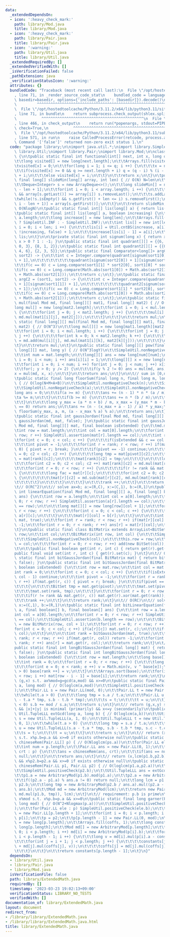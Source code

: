 ```yaml
---
data:
  _extendedDependsOn:
  - icon: ':heavy_check_mark:'
    path: library/Mod.java
    title: library/Mod.java
  - icon: ':heavy_check_mark:'
    path: library/Pair.java
    title: library/Pair.java
  - icon: ':warning:'
    path: library/Util.java
    title: library/Util.java
  _extendedRequiredBy: []
  _extendedVerifiedWith: []
  _isVerificationFailed: false
  _pathExtension: java
  _verificationStatusIcon: ':warning:'
  attributes: {}
  bundledCode: "Traceback (most recent call last):\n  File \"/opt/hostedtoolcache/Python/3.11.2/x64/lib/python3.11/site-packages/onlinejudge_verify/documentation/build.py\"\
    , line 71, in _render_source_code_stat\n    bundled_code = language.bundle(stat.path,\
    \ basedir=basedir, options={'include_paths': [basedir]}).decode()\n          \
    \         ^^^^^^^^^^^^^^^^^^^^^^^^^^^^^^^^^^^^^^^^^^^^^^^^^^^^^^^^^^^^^^^^^^^^^^^^^^^^^^^^^\n\
    \  File \"/opt/hostedtoolcache/Python/3.11.2/x64/lib/python3.11/site-packages/onlinejudge_verify/languages/user_defined.py\"\
    , line 71, in bundle\n    return subprocess.check_output(shlex.split(command))\n\
    \           ^^^^^^^^^^^^^^^^^^^^^^^^^^^^^^^^^^^^^^^^^^^^^\n  File \"/opt/hostedtoolcache/Python/3.11.2/x64/lib/python3.11/subprocess.py\"\
    , line 466, in check_output\n    return run(*popenargs, stdout=PIPE, timeout=timeout,\
    \ check=True,\n           ^^^^^^^^^^^^^^^^^^^^^^^^^^^^^^^^^^^^^^^^^^^^^^^^^^^^^^^^^\n\
    \  File \"/opt/hostedtoolcache/Python/3.11.2/x64/lib/python3.11/subprocess.py\"\
    , line 571, in run\n    raise CalledProcessError(retcode, process.args,\nsubprocess.CalledProcessError:\
    \ Command '['false']' returned non-zero exit status 1.\n"
  code: "package library;\n\nimport java.util.*;\nimport library.SimpleUtil;\nimport\
    \ library.Util;\nimport library.Pair;\nimport library.Mod;\n\nclass ExtendedMath\
    \ {\n\tpublic static final int functional(int[] next, int x, long q) { // O(N)\n\
    \t\tlong visited[] = new long[next.length];\n\t\tArrays.fill(visited, -1);\n\t\
    \tvisited[x] = 0;\n\t\tfor(long i = 1; i <= q; i ++) {\n\t\t\tx = next[x];\n\t\
    \t\tif(visited[x] >= 0 && q >= next.length + i) q = (q - i) % (i - visited[x])\
    \ + i;\n\t\t\telse visited[x] = i;\n\t\t}\n\t\treturn x;\n\t}\n\tpublic static\
    \ final long[] slideMin(long[] array, int len) { // O(N) N=len\n\t\tSimpleUtil.nonNegativeCheck(len);\n\
    \t\tDeque<Integer> s = new ArrayDeque<>();\n\t\tlong slideMin[] = new long[array.length\
    \ - len + 1];\n\t\tfor(int i = 0; i < array.length; i ++) {\n\t\t\twhile(!s.isEmpty()\
    \ && array[s.getLast()] >= array[i]) s.removeLast();\n\t\t\ts.addLast(i);\n\t\t\
    \twhile(!s.isEmpty() && s.getFirst() + len <= i) s.removeFirst();\n\t\t\tslideMin[Math.max(0,\
    \ i - len + 1)] = array[s.getFirst()];\n\t\t}\n\t\treturn slideMin;\n\t}\n\t//\
    \ O(NlogN)\n\tpublic static final int[] lis(long[] a) { return lis(a, true); }\n\
    \tpublic static final int[] lis(long[] a, boolean increasing) {\n\t\tint len =\
    \ a.length;\n\t\tlong increase[] = new long[len];\n\t\tArrays.fill(increase, increasing\
    \ ? SimpleUtil.INF : - SimpleUtil.INF);\n\t\tint lis[] = new int[len];\n\t\tfor(int\
    \ i = 0; i < len; i ++) {\n\t\t\tlis[i] = Util.cntBS(increase, a[i], increasing,\
    \ !increasing, false) + 1;\n\t\t\tincrease[lis[i] - 1] = a[i];\n\t\t}\n\t\treturn\
    \ lis;\n\t}\n\n\tprivate static final int signum(long x) { return x == 0 ? 0 :\
    \ x > 0 ? 1 : -1; }\n\tpublic static final int quadrant[][] = {{6, 5, 4}, {7,\
    \ 0, 3}, {8, 1, 2}};\n\tpublic static final int quadrant2[][] = {{0, 8, 7}, {1,\
    \ 4, 6}, {2, 3, 5}};\n\tpublic static final Comparator<long[]> argC = (sort1,\
    \ sort2) -> {\n\t\tint c = Integer.compare(quadrant[signum(sort1[0]) + 1][signum(sort1[1])\
    \ + 1],\n\t\t\t\t\t\t\t\tquadrant[signum(sort2[0]) + 1][signum(sort2[1]) + 1]);\n\
    \t\tif(c == 0) c = Long.compare(sort1[1] * sort2[0], sort1[0] * sort2[1]);\n\t\
    \tif(c == 0) c = Long.compare(Math.abs(sort1[0]) + Math.abs(sort2[1]), Math.abs(sort2[0])\
    \ + Math.abs(sort2[1]));\n\t\treturn c;\n\t};\n\tpublic static final Comparator<long[]>\
    \ argC2 = (sort1, sort2) -> {\n\t\tint c = Integer.compare(quadrant2[signum(sort1[0])\
    \ + 1][signum(sort1[1]) + 1],\n\t\t\t\t\t\t\t\tquadrant2[signum(sort2[0]) + 1][signum(sort2[1])\
    \ + 1]);\n\t\tif(c == 0) c = Long.compare(sort1[1] * sort2[0], sort1[0] * sort2[1]);\n\
    \t\tif(c == 0) c = Long.compare(Math.abs(sort1[0]) + Math.abs(sort2[1]), Math.abs(sort2[0])\
    \ + Math.abs(sort2[1]));\n\t\treturn c;\n\t};\n\n\tpublic static final long[]\
    \ mul(final Mod md, final long[][] mat1, final long[] mat2) { // O(N^2)\n\t\t\
    long mul[] = new long[mat2.length];\n\t\tfor(int i = 0; i < mul.length; i ++)\
    \ {\n\t\t\tfor(int j = 0; j < mat2.length; j ++) {\n\t\t\t\tmul[i] = md.add(mul[i],\
    \ md.mul(mat1[i][j], mat2[j]));\n\t\t\t}\n\t\t}\n\t\treturn mul;\n\t}\n\tpublic\
    \ static final long[][] mul(final Mod md, final long[][] mat1, final long[][]\
    \ mat2) { // O(N^3)\n\t\tlong mul[][] = new long[mat1.length][mat2[0].length];\n\
    \t\tfor(int i = 0; i < mul.length; i ++) {\n\t\t\tfor(int j = 0; j < mul[i].length;\
    \ j ++) {\n\t\t\t\tfor(int k = 0; k < mat2.length; k ++) {\n\t\t\t\t\tmul[i][j]\
    \ = md.add(mul[i][j], md.mul(mat1[i][k], mat2[k][j]));\n\t\t\t\t}\n\t\t\t}\n\t\
    \t}\n\t\treturn mul;\n\t}\n\tpublic static final long[][] pow(final Mod md, final\
    \ long[][] mat, long y) { // O(N^3logY)\n\t\tSimpleUtil.nonNegativeCheck(y);\n\
    \t\tint num = mat.length;\n\t\tlong[][] ans = new long[num][num];\n\t\tfor(int\
    \ i = 0; i < num; i ++) ans[i][i] = 1;\n\t\tlong[][] x = new long[num][num];\n\
    \t\tfor(int i = 0; i < num; i ++) for(int j = 0; j < num; j ++) x[i][j] = mat[i][j];\n\
    \t\tfor(; y > 0; y /= 2) {\n\t\t\tif(y % 2 != 0) ans = mul(md, ans, x);\n\t\t\t\
    x = mul(md, x, x);\n\t\t}\n\t\treturn ans;\n\t}\n\n\t// sum in [0,n) of floor((ai+b)/m)\n\
    \tpublic static final long floorSum(final long n, final long m, long a, long b)\
    \ { // O(log(N+M+A+B))\n\t\tSimpleUtil.nonNegativeCheck(n);\n\t\tSimpleUtil.positiveCheck(m);\n\
    \t\tSimpleUtil.nonNegativeCheck(a);\n\t\tSimpleUtil.nonNegativeCheck(b);\n\t\t\
    long ans = 0;\n\t\tif(a >= m) {\n\t\t\tans += (n - 1) * n * (a / m) / 2;\n\t\t\
    \ta %= m;\n\t\t}\n\t\tif(b >= m) {\n\t\t\tans += n * (b / m);\n\t\t\tb %= m;\n\
    \t\t}\n\t\n\t\tlong y_max = (a * n + b) / m, x_max = (y_max * m - b);\n\t\tif(y_max\
    \ == 0) return ans;\n\t\tans += (n - (x_max + a - 1) / a) * y_max;\n\t\tans +=\
    \ floorSum(y_max, a, m, (a - x_max % a) % a);\n\t\treturn ans;\n\t}\n\n\t// O(RC^2)\n\
    \tpublic static final int gaussJordan(final Mod md, final long[][] mat) { return\
    \ gaussJordan(md, mat, false); }\n\tpublic static final int gaussJordan(final\
    \ Mod md, final long[][] mat, final boolean isExtended) {\n\t\tmd.mod(mat);\n\t\
    \tint row = mat.length;\n\t\tint col = mat[0].length;\n\t\tfor(int r = 0; r <\
    \ row; r ++) SimpleUtil.assertion(mat[r].length == col);\n\t\tint rank = 0;\n\t\
    \tfor(int c = 0; c < col; c ++) {\n\t\t\tif(isExtended && c == col - 1) continue;\n\
    \t\t\tint pivot = -1;\n\t\t\tfor(int r = rank; r < row; r ++) if(mat[r][c] !=\
    \ 0) { pivot = r; break; }\n\t\t\tif(pivot == -1) continue;\n\t\t\tfor(int c2\
    \ = 0; c2 < col; c2 ++) {\n\t\t\t\tlong tmp = mat[pivot][c2];\n\t\t\t\tmat[pivot][c2]\
    \ = mat[rank][c2];\n\t\t\t\tmat[rank][c2] = tmp;\n\t\t\t}\n\t\t\tlong inv = md.inv(mat[rank][c]);\n\
    \t\t\tfor(int c2 = 0; c2 < col; c2 ++) mat[rank][c2] = md.mul(mat[rank][c2], inv);\n\
    \t\t\tfor(int r = 0; r < row; r ++) {\n\t\t\t\tif(r != rank && mat[r][c] != 0)\
    \ {\n\t\t\t\t\tlong fac = mat[r][c];\n\t\t\t\t\tfor(int c2 = 0; c2 < col; c2 ++)\
    \ {\n\t\t\t\t\t\tmat[r][c2] = md.sub(mat[r][c2], md.mul(mat[rank][c2], fac));\n\
    \t\t\t\t\t}\n\t\t\t\t}\n\t\t\t}\n\t\t\trank ++;\n\t\t}\n\t\treturn rank;\n\t}\n\
    \t// O(RC^2)\n\t// solve ax=b; a:=(R,C), x:=(C,1), b:=(R,1)\n\tpublic static final\
    \ int linearEquation(final Mod md, final long[][] a, final long[] b, final long[]\
    \ ans) {\n\t\tint row = a.length;\n\t\tint col = a[0].length;\n\t\tfor(int r =\
    \ 0; r < row; r ++) SimpleUtil.assertion(a[r].length == col);\n\t\tSimpleUtil.assertion(b.length\
    \ == row);\n\t\n\t\tlong mat[][] = new long[row][col + 1];\n\t\tfor(int r = 0;\
    \ r < row; r ++) {\n\t\t\tfor(int c = 0; c < col; c ++) {\n\t\t\t\tmat[r][c] =\
    \ a[r][c];\n\t\t\t}\n\t\t\tmat[r][col] = b[r];\n\t\t}\n\t\n\t\tint rank = gaussJordan(md,\
    \ mat, true);\n\t\tfor(int r = rank; r < row; r ++) if(mat[r][col] != 0) return\
    \ -1;\n\t\tfor(int r = 0; r < rank; r ++) ans[r] = mat[r][col];\n\t\treturn rank;\n\
    \t}\n\tpublic static final class BitMatrix extends ArrayList<BitSet> {\n\t\tint\
    \ row;\n\t\tint col;\n\t\tBitMatrix(int row, int col) {\n\t\t\tSimpleUtil.nonNegativeCheck(row);\n\
    \t\t\tSimpleUtil.nonNegativeCheck(col);\n\t\t\tthis.row = row;\n\t\t\tthis.col\
    \ = col;\n\t\t\tfor(int r = 0; r < row; r ++) add(new BitSet(col));\n\t\t}\n\t\
    \t\n\t\tpublic final boolean get(int r, int c) { return get(r).get(c); }\n\t\t\
    public final void set(int r, int c) { get(r).set(c); }\n\t}\n\t// O(RC)\n\tpublic\
    \ static final int bitGaussJordan(final BitMatrix mat) { return bitGaussJordan(mat,\
    \ false); }\n\tpublic static final int bitGaussJordan(final BitMatrix mat, final\
    \ boolean isExtended) {\n\t\tint row = mat.row;\n\t\tint col = mat.col;\n\t\t\
    int rank = 0;\n\t\tfor(int c = 0; c < col; c ++) {\n\t\t\tif(isExtended && c ==\
    \ col - 1) continue;\n\t\t\tint pivot = -1;\n\t\t\tfor(int r = rank; r < row;\
    \ r ++) if(mat.get(r, c)) { pivot = r; break; }\n\t\t\tif(pivot == -1) continue;\n\
    \t\t\t{\n\t\t\t\tBitSet tmp = mat.get(pivot);\n\t\t\t\tmat.set(pivot, mat.get(rank));\n\
    \t\t\t\tmat.set(rank, tmp);\n\t\t\t}\n\t\t\tfor(int r = 0; r < row; r ++) {\n\t\
    \t\t\tif(r != rank && mat.get(r, c)) mat.get(r).xor(mat.get(rank));\n\t\t\t}\n\
    \t\t\trank ++;\n\t\t}\n\t\treturn rank;\n\t}\n\t// O(RC)\n\t// solve ax=b; a:=(R,C),\
    \ x:=(C,1), b:=(R,1)\n\tpublic static final int bitLinearEquation(final boolean[][]\
    \ a, final boolean[] b, final boolean[] ans) {\n\t\tint row = a.length;\n\t\t\
    int col = a[0].length;\n\t\tfor(int r = 0; r < row; r ++) SimpleUtil.assertion(a[r].length\
    \ == col);\n\t\tSimpleUtil.assertion(b.length == row);\n\t\n\t\tBitMatrix mat\
    \ = new BitMatrix(row, col + 1);\n\t\tfor(int r = 0; r < row; r ++) {\n\t\t\t\
    for(int c = 0; c < col; c ++) if(a[r][c]) mat.set(r, c);\n\t\t\tif(b[r]) mat.set(r,\
    \ col);\n\t\t}\n\t\n\t\tint rank = bitGaussJordan(mat, true);\n\t\tfor(int r =\
    \ rank; r < row; r ++) if(mat.get(r, col)) return -1;\n\t\tfor(int r = 0; r <\
    \ rank; r ++) ans[r] = mat.get(r, col);\n\t\treturn rank;\n\t}\n\t// O(RC)\n\t\
    public static final int longBitGaussJordan(final long[] mat) { return longBitGaussJordan(mat,\
    \ false); }\n\tpublic static final int longBitGaussJordan(final long[] mat, final\
    \ boolean isExtended) {\n\t\tint row = mat.length;\n\t\tlong base[] = new long[row];\n\
    \t\tint rank = 0;\n\t\tfor(int r = 0; r < row; r ++) {\n\t\t\tlong v = mat[r];\n\
    \t\t\tfor(int e = 0; e < rank; e ++) v = Math.min(v, v ^ base[e]);\n\t\t\tif(v\
    \ > 0) base[rank ++] = v;\n\t\t}\n\t\tArrays.sort(base);\n\t\tfor(int i = 0; i\
    \ < row; i ++) mat[row - i - 1] = base[i];\n\t\treturn rank;\n\t}\n\n\t// return\
    \ (g,x) s.t. ax%mod=g=gcd(a,mod) && x>=0\n\tpublic static final Pair.LL invGcd(long\
    \ a, long mod) { // O(loglcm(a,mod))\n\t\tSimpleUtil.positiveCheck(mod, \"mod\"\
    );\n\t\tPair.LL s = new Pair.LL(mod, 0);\n\t\tPair.LL t = new Pair.LL(a, 1);\n\
    \t\twhile(t.a > 0) {\n\t\t\tlong tmp = s.a / t.a;\n\t\t\tPair.LL u = new Pair.LL(s.a\
    \ - t.a * tmp, s.b - t.b * tmp);\n\t\t\ts = t;\n\t\t\tt = u;\n\t\t}\n\t\tif(s.b\
    \ < 0) s.b += mod / s.a;\n\t\treturn s;\n\t}\n\t// return (g,x,y) s.t. ax+by=g=gcd(a,b)\
    \ && |x|+|y| is minimal (primarily) && x<=y (secondarily)\n\tpublic static final\
    \ Util.TupleLLL extGcd(long a, long b) { // O(loglcm(a,b))\n\t\tUtil.TupleLLL\
    \ s = new Util.TupleLLL(a, 1, 0);\n\t\tUtil.TupleLLL t = new Util.TupleLLL(b,\
    \ 0, 1);\n\t\twhile(t.a > 0) {\n\t\t\tlong tmp = s.a / t.a;\n\t\t\tUtil.TupleLLL\
    \ u = new Util.TupleLLL(s.a - t.a * tmp, s.b - t.b * tmp, s.c - t.c * tmp);\n\t\
    \t\ts = t;\n\t\t\tt = u;\n\t\t}\n\t\treturn s;\n\t}\n\t// return (x, lcm(p.b))\
    \ s.t. x%p.b=p.a && x>=0 if exists otherwise null\n\tpublic static final Pair.LL\
    \ chineseRem(Pair.LL[] p) { // O(Nloglcm(ps.a))\n\t\tfor(Pair.LL ele : p) SimpleUtil.positiveCheck(ele.b);\n\
    \t\tint num = p.length;\n\t\tPair.LL ans = new Pair.LL(0, 1);\n\t\tfor(Pair.LL\
    \ crt : p) {\n\t\t\tans = chineseRem(ans, crt);\n\t\t\tif(ans == null) return\
    \ null;\n\t\t}\n\t\treturn ans;\n\t}\n\t// return (x,lcm(p1.b,p2.b)) s.t. x%p1.b=p1.a\
    \ && x%p2.b=p2.a && x>=0 if exists otherwise null\n\tpublic static final Pair.LL\
    \ chineseRem(Pair.LL p1, Pair.LL p2) { // O(loglcm(p1.a,p2.a))\n\t\tSimpleUtil.positiveCheck(p1.b);\n\
    \t\tSimpleUtil.positiveCheck(p2.b);\n\t\tUtil.TupleLLL ans = extGcd(p1.b, p2.b);\n\
    \t\tp1.a = new ArbitraryMod(p1.b).mod(p1.a);\n\t\tp2.a = new ArbitraryMod(p2.b).mod(p2.a);\n\
    \t\tif((p2.a - p1.a) % ans.a != 0) return null;\n\t\tlong lcm = p1.b / ans.a *\
    \ p2.b;\n\t\tlong tmp = new ArbitraryMod(p2.b / ans.a).mul((p2.a - p1.a) / ans.a,\
    \ ans.b);\n\t\tMod md = new ArbitraryMod(lcm);\n\t\treturn new Pair.LL(md.add(p1.a,\
    \ md.mul(p1.b, tmp)), lcm);\n\t}\n\t// requirement: p.b is prime\n\t// return\
    \ x%mod s.t. x%p.b=p.a && x>=0\n\tpublic static final long garner(Pair.LL[] p,\
    \ long mod) { // O(N^2+Nlogmax(p.a)))\n\t\tSimpleUtil.positiveCheck(mod, \"mod\"\
    );\n\t\tfor(Pair.LL ele : p) SimpleUtil.positiveCheck(ele.b);\n\t\tPair.LL p2[]\
    \ = new Pair.LL[p.length + 1];\n\t\tfor(int i = 0; i < p.length; i ++) p2[i] =\
    \ p[i];\n\t\tp = p2;\n\t\tp[p.length - 1] = new Pair.LL(0, mod);\n\t\tlong coffs[]\
    \ = new long[p.length];\n\t\tArrays.fill(coffs, 1);\n\t\tlong constants[] = new\
    \ long[p.length];\n\t\tMod md[] = new ArbitraryMod[p.length];\n\t\tfor(int i =\
    \ 0; i < p.length; i ++) md[i] = new ArbitraryMod(p[i].b);\n\t\tfor(int i = 0;\
    \ i < p.length - 1; i ++) {\n\t\t\tlong v = md[i].mul(p[i].a - constants[i], md[i].inv(coffs[i]));\n\
    \t\t\tfor(int j = i + 1; j < p.length; j ++) {\n\t\t\t\tconstants[j] = md[j].mod(constants[j]\
    \ + md[j].mul(coffs[j], v));\n\t\t\t\tcoffs[j] = md[j].mul(coffs[j], p[i].b);\n\
    \t\t\t}\n\t\t}\n\t\treturn constants[p.length - 1];\n\t}\n}"
  dependsOn:
  - library/Util.java
  - library/Pair.java
  - library/Mod.java
  isVerificationFile: false
  path: library/ExtendedMath.java
  requiredBy: []
  timestamp: '2023-03-23 19:02:13+09:00'
  verificationStatus: LIBRARY_NO_TESTS
  verifiedWith: []
documentation_of: library/ExtendedMath.java
layout: document
redirect_from:
- /library/library/ExtendedMath.java
- /library/library/ExtendedMath.java.html
title: library/ExtendedMath.java
---
```

